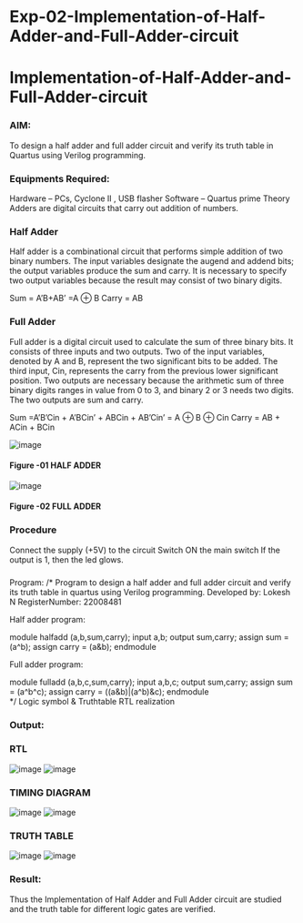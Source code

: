 # Exp-02-Implementation-of-Half-Adder-and-Full-Adder-circuit

# Implementation-of-Half-Adder-and-Full-Adder-circuit
### AIM:
To design a half adder and full adder circuit and verify its truth table in Quartus using Verilog programming.

### Equipments Required:
Hardware – PCs, Cyclone II , USB flasher
Software – Quartus prime
Theory
Adders are digital circuits that carry out addition of numbers.

### Half Adder
Half adder is a combinational circuit that performs simple addition of two binary numbers. The input variables designate the augend and addend bits; the output variables produce the sum and carry. It is necessary to specify two output variables because the result may consist of two binary digits.

Sum = A’B+AB’ =A ⊕ B Carry = AB

### Full Adder
Full adder is a digital circuit used to calculate the sum of three binary bits. It consists of three inputs and two outputs. Two of the input variables, denoted by A and B, represent the two significant bits to be added. The third input, Cin, represents the carry from the previous lower significant position. Two outputs are necessary because the arithmetic sum of three binary digits ranges in value from 0 to 3, and binary 2 or 3 needs two digits. The two outputs are sum and carry.

Sum =A’B’Cin + A’BCin’ + ABCin + AB’Cin’ = A ⊕ B ⊕ Cin Carry = AB + ACin + BCin

 ![image](https://user-images.githubusercontent.com/36288975/163552156-a13e5a56-c638-4110-97d9-8896907c8d25.png)

#### Figure -01 HALF ADDER 


![image](https://user-images.githubusercontent.com/36288975/163552057-b3547877-6d07-45b4-b7e0-bcfebfad9e1d.png)

#### Figure -02 FULL ADDER 

### Procedure

Connect the supply (+5V) to the circuit
Switch ON the main switch
If the output is 1, then the led glows.
### 
Program:
/*
Program to design a half adder and full adder circuit and verify its truth table in quartus using Verilog programming.
Developed by: Lokesh N
RegisterNumber:  22008481

Half adder program:

module halfadd (a,b,sum,carry);
input a,b;
output sum,carry;
assign sum = (a^b);
assign carry = (a&b);
endmodule

Full adder program:

module fulladd (a,b,c,sum,carry);
input a,b,c;
output sum,carry;
assign sum = (a^b^c);
assign carry = ((a&b)|(a^b)&c);
endmodule  
*/
Logic symbol & Truthtable
RTL realization

### Output:
### RTL
![image](https://user-images.githubusercontent.com/119393019/213872889-760cde09-ab04-46ff-b3bf-c9f00cca27aa.png)
![image](https://user-images.githubusercontent.com/119393019/213872903-2ba80c0d-06dd-450b-aadd-f862dc78955f.png)

### TIMING DIAGRAM
![image](https://user-images.githubusercontent.com/119393019/213872947-7ccfe577-44ec-4b80-a3c0-60ce1702c6f3.png)
![image](https://user-images.githubusercontent.com/119393019/213872985-dc206417-0674-4ffb-af4f-35b783fd1ace.png)


### TRUTH TABLE 
![image](https://user-images.githubusercontent.com/119393019/213873012-8fda6e0e-c79c-4d26-8da3-20d6e93c2c9f.png)
![image](https://user-images.githubusercontent.com/119393019/213873032-ff5e7a81-e7a7-48f5-bc69-c551daff0326.png)

### Result:
Thus the Implementation of Half Adder and Full Adder circuit are studied and the truth table for different logic gates are verified.
